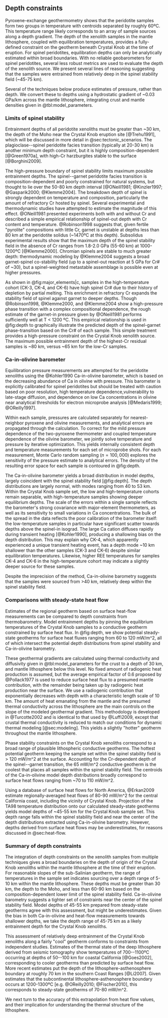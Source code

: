## Depth constraints

<!--[[depth]]-->

Pyroxene-exchange geothermometry shows that the peridotite samples form
two groups in temperature with centroids separated by roughly 60ºC.
This temperature range likely corresponds to an array of sample sources
along a depth gradient.
The depth of the xenolith samples in the mantle lithosphere, coupled
with equilibration temperatures, provides a fully-defined constraint on the
geotherm beneath Crystal Knob at the time of eruption. For spinel
peridotites, equilibration depths can only be analytically
estimated within broad boundaries. With no reliable geobarometers for spinel peridotites,
several less robust metrics are used to evaluate the depth of the xenolith
source. We present several lines of reasoning suggesting that the samples were
entrained from relatively deep in the spinel stability field (~45-75 km).

Several of the techniques below produce estimates of pressure, rather than
depth. We convert these to depths using a hydrostatic gradient of ~0.03 GPa/km
across the mantle lithosphere, integrating crust and mantle densities given in
@tbl:model_parameters.

<!--[[ree_temperatures]]-->

### Limits of spinel stability

Entrainment depths of all peridotite xenoliths must be greater than ~30 km,
the depth of the Moho near the Crystal Knob eruption site [@Trehu1991], which
will be discussed in more detail in @sec:tectonic_scenarios. The
plagioclase--spinel peridotite facies transition (typically at 20-30 km) is
another minimum depth constraint, but it is highly composition-dependent
[@Green1970a], with high-Cr harzburgites stable to the surface [@Borghini2009].

The high-pressure boundary of spinel stability limits maximum possible
entrainment depths.
The spinel--garnet peridotite facies transition is
composition-dependent and poorly constrained for
natural systems, but thought to lie over the 50-80 km depth interval
[@ONeill1981; @Kinzler1997; @Gasparik2000; @Klemme2004].
The breakdown depth of spinel is strongly dependent on temperature and composition, particularly
the amount of refractory Cr hosted by spinel.
Several experimental and thermodynamic studies have attempted to
estimate the magnitude of this effect.
@ONeill1981 presented experiments both with and without Cr and described
a simple empirical relationship of spinel-out depth with Cr content and temperature.
@Robinson1998 suggests that, given fertile "pyrolite" compositions with little
Cr, garnet is unstable at depths less than 80 km at the peridotite solidus (~1470ºC at this depth).
Subsolidus experimental results show that the maximum depth of the spinel
stability field in the absence of Cr ranges from 1.8-2.0 GPa (55-60 km) at
1000-1200ºC [@Klemme2000]. Chromian spinels are stable to much greater depth:
thermodynamic modeling by @Klemme2004 suggests a broad garnet-spinel
co-stability field (up to a spinel-out reaction at 5 GPa for Cr# of ~30), but
a spinel-weighted metastable assemblage is possible even at higher pressures.

As shown in @fig:major_elements|c, samples in the high-temperature cohort
(CK-3, CK-4, and CK-6) have high spinel Cr# due to their history of depletion
by partial melting. This enrichment in refractory Cr expands the stability
field of spinel against garnet to deeper depths. Though @Robinson1998,
@Klemme2000, and @Klemme2004 show a high-pressure phase transition with
a complex compositional dependence, the rough estimate of the garnet-in
pressure given by @ONeill1981 performs sufficiently well at T < 1200 ºC. This
empirical relationship is used in @fig:depth to graphically illustrate the
predicted depth of the spinel-garnet phase-transition based on the Cr# of each
sample. This simple treatment provides a high-pressure constraint on the
Crystal Knob xenolith source. The maximum possible entrainment depth of the
highest-Cr residual samples is ~80 km, versus ~65 km for the low-Cr samples.

### Ca-in-olivine barometer

Equilibration pressure measurements are attempted for the peridotite
xenoliths using the @Kohler1990 Ca-in-olivine
barometer, which is based on the decreasing abundance of Ca
in olivine with pressure. This barometer is explicitly calibrated for spinel
peridotites but should be treated with caution based on poor resolution,
high temperature dependence,vulnerability to late-stage diffusion, and dependence on low Ca
concentrations in olivine near analytical thresholds for
electron microprobe analysis [@Medaris1999; @OReilly1997].

Within each sample, pressures are calculated separately for nearest-neighbor
pyroxene and olivine measurements, and analytical errors are propagated through
the calculation.  To correct for the mild pressure dependence of the
two-pyroxene thermometer and coupled temperature dependence of the olivine
barometer, we jointly solve temperature and pressure by iterative optimization.
This yields internally consistent depth and temperature measurements for each
set of microprobe shots. For each measurement, Monte Carlo random sampling
($n=100,000$) explores the sensitivity of the pressure estimate to analytical
errors. The density of the resulting error space for each sample is contoured
in @fig:depth.

The Ca-in-olivine barometer yields a broad distribution in model depths,
largely coincident with the spinel stability field [@fig:depth]. The depth
distributions are largely normal, with modes ranging from 40 to 53 km. Within
the Crystal Knob sample set, the low and high-temperature cohorts remain
separable, with high-temperature samples showing deeper equilibrium depths. The
scale of the errors within a single sample reflects the barometer's strong
covariance with major-element thermometers, as well as its sensitivity to small
variations in Ca concentrations. The bulk of the spread in the data reflects
the poor calibration of the barometer itself: the low-temperature samples in
particular have significant scatter towards depths above the spinel-in isograd.
The large Ca cation diffuses rapidly during transient heating [@Kohler1990],
producing a shallowing bias on the depth distribution. This may explain why
CK-4, which apparently experienced a unique transient heating event, has
a depth mode ~10 km shallower than the other samples (CK-3 and CK-6) despite
similar equilibration temperatures. Likewise, higher REE temperatures for
samples CK-4 and CK-6 in the high-temperature cohort may indicate a slightly
deeper source for these samples.

Despite the imprecision of the method, Ca-in-olivine barometry suggests that
the samples were sourced from >40 km, relatively deep within the spinel
stability field.

### Comparisons with steady-state heat flow

Estimates of the regional geotherm based on surface heat-flow measurements can
be compared to depth constraints from thermobarometry. Model entrainment depths
by pinning the equilibrium temperatures of the Crystal Knob samples to
a conductive geotherm constrained by surface heat flux. In @fig:depth, we show
potential steady-state geotherms for surface heat fluxes ranging from 60 to 120
mW/m^2, all of which intersect the potential depth distributions from spinel
stability and Ca-in-olivine barometry.

These geothermal gradients are calculated using thermal conductivity and
diffusivity given in @tbl:model_parameters for the crust to a depth of
30 km, and mantle lithosphere below this level.
No fixed amount of radiogenic heat production is assumed, but the average empirical
factor of 0.6 proposed by @Pollack1977 is used to
reduce surface heat flux to a presumed mantle contribution, with
the remainder being taken up by radiogenic heat production near the surface.
We use a radiogenic contribution that exponentially decreases with depth
with a characteristic length scale of 10 km.
The amount of heat emanating from the mantle and the presumed thermal conductivity
across the lithosphere are the main
controls on the slope of the modeled geothermal
gradient. This methodology is developed in @Turcotte2002 and is
identical to that used by @Luffi2009, except that crustal
thermal conductivity is reduced to match our conditions for dynamic
thermal modeling [@sec:modeling]. This yields a slightly "hotter"
geotherm throughout the mantle lithosphere.

Phase stability constraints on the Crystal Knob xenoliths correspond to a broad
range of plausible lithospheric conductive geotherms.
The hottest potential geotherm keeping the sample set within the spinel stability
field is > 120 mW/m^2 at the surface.
Accounting for the Cr-dependent
depth of the spinel--garnet transition, the 65 mW/m^2 conductive geotherm is
the coolest that places all samples within the spinel stability field.
The centroids of the Ca-in-olivine model depth distributions broadly
correspond to surface heat flows ranging from ~70 to 110 mW/m^2.

Using a database of surface heat flows for North America,
@Erkan2009 estimate regionally-averaged heat flows of 80-90 mW/m^2 for the
central California coast, including the vicinity of Crystal Knob.
Projection of the TA98 temperature distribution onto our calculated
steady-state geotherms yields model depths of ~45-55 km for the
Crystal Knob sample set. This depth range falls within the spinel stability field
and near the center of the depth distributions extracted using
Ca-in-olivine barometry. However, depths derived from surface heat flows
may be underestimates, for reasons discussed in @sec:heat-flow.

### Summary of depth constraints

The integration of depth constraints on the xenolith samples from multiple
techniques gives a broad boundaries on the depth of origin of the Crystal
Knob xenoliths within the mantle lithosphere at the time of their eruption. For
reasonable slopes of the sub-Salinian geotherm, the range of temperatures in
the sample set indicates sourcing over a depth range of 5-10 km within the
mantle lithosphere. These depths must be greater than 30 km, the depth to the
Moho, and less than 60-90 km based on the composition-dependent lower limit of
the spinel stability field. Ca-in-olivine barometry suggests a tighter set of
constraints near the center of the spinel stability field. Model depths of
45-55 km prepared from steady-state geotherms agree with this assessment, but
might be underestimates. Given the bias in both Ca-in-olivine and heat-flow
measurements towards shallower depths, we take the depth range of 45-75 km as
a likely entrainment depth for the Crystal Knob xenoliths.

This assessment of relatively deep entrainment of the Crystal Knob xenoliths
along a fairly "cool" geotherm conforms to constraints from independent
studies. Estimates of the thermal state of the deep lithosphere derived from
seismic tomography show temperatures of 700--1100ºC occurring at depths of
50--100 km for coastal California [@Goes2002], corresponding to cooler
geotherms than predicted by surface heat flow. More recent estimates put the
depth of the lithosphere-asthenosphere boundary at roughly 70 km in the
southern Coast Ranges [@Li2007]. Given estimates that the subcontinental
lithosphere-asthenosphere boundary occurs at 1200-1300ºC
[e.g. @OReilly2010; @Fischer2010], this corresponds to steady-state
geotherms of 70-80 mW/m^2.

We next turn to the accuracy of this extrapolation from heat flow values, and
their implication for understanding the thermal structure of the lithosphere.

